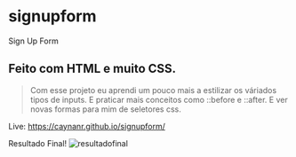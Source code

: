 # signupform
Sign Up Form

## Feito com HTML e muito CSS. 
> Com esse projeto eu aprendi um pouco mais a estilizar os váriados tipos de inputs. E praticar mais conceitos como ::before e ::after. E ver novas formas para mim de seletores css.

Live: https://caynanr.github.io/signupform/

Resultado Final!
![resultadofinal](https://user-images.githubusercontent.com/7688797/113794176-56722180-9720-11eb-8916-51c9e182cba3.png)

